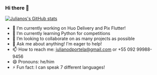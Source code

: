 ### Hi there 👋

[![Julianos's GitHub stats](https://github-readme-stats.vercel.app/api?theme=tokyonight&username=julianodportela&show_icons=true&count_private=true)](https://github.com/anuraghazra/github-readme-stats)

- 🔭 I’m currently working on Huo Delivery and Pix Flutter!
- 🌱 I’m currently learning Python for competitions
- 👯 I’m looking to collaborate on as many projects as possible
- 💬 Ask me about anything! I'm eager to help!
- 📫 How to reach me: julianodportela@gmail.com or +55 092 99988-9456
- 😄 Pronouns: he/him
- ⚡ Fun fact: I can speak 7 different languages!
